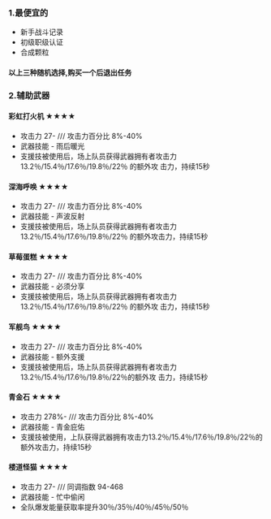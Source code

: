 ### 1.最便宜的
- 新手战斗记录
- 初级职级认证
- 合成颗粒
#### 以上三种随机选择,购买一个后退出任务
### 2.辅助武器
#### 彩虹打火机 ★★★★
- 攻击力 27- /// 攻击力百分比 8%-40%
- 武器技能 - 雨后暖光
- 支援技被使用后，场上队员获得武器拥有者攻击力13.2％/15.4％/17.6％/19.8％/22％ 的额外攻 击力，持续15秒
#### 深海呼唤 ★★★★
- 攻击力 27- /// 攻击力百分比 8%-40%
- 武器技能 - 声波反射
- 支援技被使用后，场上队员获得武器拥有者攻击力13.2％/15.4％/17.6％/19.8％/22％ 的额外攻击力，持续15秒
#### 草莓蛋糕 ★★★★
- 攻击力 27- /// 攻击力百分比 8%-40%
- 武器技能 - 必须分享
- 支援技被使用后，场上队员获得武器拥有者攻击力13.2％/15.4％/17.6％/19.8％/22％ 的额外攻 击力，持续15秒
#### 军舰鸟 ★★★★
- 攻击力 27- /// 攻击力百分比 8%-40%
- 武器技能 - 额外支援
- 支援技被使用后，场上队员获得武器拥有者攻击力13.2％/15.4％/17.6％/19.8％/22％的额外攻 击力，持续15秒
#### 青金石 ★★★★
- 攻击力 278%- /// 攻击力百分比 8%-40%
- 武器技能 - 青金庇佑
- 支援技被使用，上队获得武器拥有攻击力13.2％/15.4％/17.6％/19.8％/22％的额外攻击力，持续15秒
#### 楼道怪猫 ★★★★
- 攻击力 27- /// 同调指数 94-468
- 武器技能 - 忙中偷闲
- 全队爆发能量获取率提升30％/35％/40％/45％/50％
